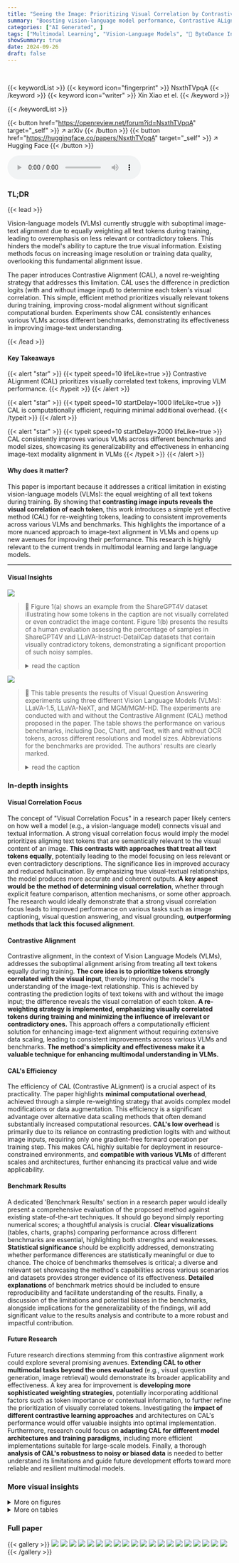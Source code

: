 ```yaml
---
title: "Seeing the Image: Prioritizing Visual Correlation by Contrastive Alignment"
summary: "Boosting vision-language model performance, Contrastive ALignment (CAL) prioritizes visually correlated text tokens during training via a simple, computationally efficient re-weighting strategy, signi..."
categories: ["AI Generated", ]
tags: ["Multimodal Learning", "Vision-Language Models", "🏢 ByteDance Inc.",]
showSummary: true
date: 2024-09-26
draft: false
---
```


<br>

{{< keywordList >}}
{{< keyword icon="fingerprint" >}} NsxthTVpqA {{< /keyword >}}
{{< keyword icon="writer" >}} Xin Xiao et el. {{< /keyword >}}
 
{{< /keywordList >}}

{{< button href="https://openreview.net/forum?id=NsxthTVpqA" target="_self" >}}
↗ arXiv
{{< /button >}}
{{< button href="https://huggingface.co/papers/NsxthTVpqA" target="_self" >}}
↗ Hugging Face
{{< /button >}}



<audio controls>
    <source src="https://ai-paper-reviewer.com/NsxthTVpqA/podcast.wav" type="audio/wav">
    Your browser does not support the audio element.
</audio>


### TL;DR


{{< lead >}}

Vision-language models (VLMs) currently struggle with suboptimal image-text alignment due to equally weighting all text tokens during training, leading to overemphasis on less relevant or contradictory tokens. This hinders the model's ability to capture the true visual information. Existing methods focus on increasing image resolution or training data quality, overlooking this fundamental alignment issue.

The paper introduces Contrastive Alignment (CAL), a novel re-weighting strategy that addresses this limitation.  CAL uses the difference in prediction logits (with and without image input) to determine each token's visual correlation. This simple, efficient method prioritizes visually relevant tokens during training, improving cross-modal alignment without significant computational burden. Experiments show CAL consistently enhances various VLMs across different benchmarks, demonstrating its effectiveness in improving image-text understanding.

{{< /lead >}}


#### Key Takeaways

{{< alert "star" >}}
{{< typeit speed=10 lifeLike=true >}} Contrastive ALignment (CAL) prioritizes visually correlated text tokens, improving VLM performance. {{< /typeit >}}
{{< /alert >}}

{{< alert "star" >}}
{{< typeit speed=10 startDelay=1000 lifeLike=true >}} CAL is computationally efficient, requiring minimal additional overhead. {{< /typeit >}}
{{< /alert >}}

{{< alert "star" >}}
{{< typeit speed=10 startDelay=2000 lifeLike=true >}} CAL consistently improves various VLMs across different benchmarks and model sizes, showcasing its generalizability and effectiveness in enhancing image-text modality alignment in VLMs {{< /typeit >}}
{{< /alert >}}

#### Why does it matter?
This paper is important because it addresses a critical limitation in existing vision-language models (VLMs): the equal weighting of all text tokens during training.  By showing that **contrasting image inputs reveals the visual correlation of each token**, this work introduces a simple yet effective method (CAL) for re-weighting tokens, leading to consistent improvements across various VLMs and benchmarks. This highlights the importance of a more nuanced approach to image-text alignment in VLMs and opens up new avenues for improving their performance. This research is highly relevant to the current trends in multimodal learning and large language models.

------
#### Visual Insights



![](https://ai-paper-reviewer.com/NsxthTVpqA/figures_1_1.jpg)

> 🔼 Figure 1(a) shows an example from the ShareGPT4V dataset illustrating how some tokens in the caption are not visually correlated or even contradict the image content.  Figure 1(b) presents the results of a human evaluation assessing the percentage of samples in ShareGPT4V and LLaVA-Instruct-DetailCap datasets that contain visually contradictory tokens, demonstrating a significant proportion of such noisy samples.
> <details>
> <summary>read the caption</summary>
> Figure 1: Figure 1a is one sample drawn from the ShareGPT4V dataset, which contains text tokens that are even contradictory with the given image. Figure 1b further presents our human evaluation results on the proportion of noisy samples that contain contradictory tokens.
> </details>





![](https://ai-paper-reviewer.com/NsxthTVpqA/tables_3_1.jpg)

> 🔼 This table presents the results of Visual Question Answering experiments using three different Vision Language Models (VLMs): LLaVA-1.5, LLaVA-NeXT, and MGM/MGM-HD.  The experiments are conducted with and without the Contrastive Alignment (CAL) method proposed in the paper. The table shows the performance on various benchmarks, including Doc, Chart, and Text,  with and without OCR tokens, across different resolutions and model sizes.  Abbreviations for the benchmarks are provided. The authors' results are clearly marked.
> <details>
> <summary>read the caption</summary>
> Table 1: Visual Question Answering benchmarks of CAL on leading methods including LLaVA-1.5, LLaVA-NeXT¹, and MGM/MGM-HD. Our results are marked with VQA Text is evaluated without OCR tokens. Abbreviations: OCRB. (OCR-Bench), MMS. (MMStar), MMT. (MMT-Bench).
> </details>





### In-depth insights


#### Visual Correlation Focus
The concept of "Visual Correlation Focus" in a research paper likely centers on how well a model (e.g., a vision-language model) connects visual and textual information.  A strong visual correlation focus would imply the model prioritizes aligning text tokens that are semantically relevant to the visual content of an image.  **This contrasts with approaches that treat all text tokens equally**, potentially leading to the model focusing on less relevant or even contradictory descriptions. The significance lies in improved accuracy and reduced hallucination. By emphasizing true visual-textual relationships, the model produces more accurate and coherent outputs.  **A key aspect would be the method of determining visual correlation**, whether through explicit feature comparison, attention mechanisms, or some other approach.  The research would ideally demonstrate that a strong visual correlation focus leads to improved performance on various tasks such as image captioning, visual question answering, and visual grounding, **outperforming methods that lack this focused alignment**.

#### Contrastive Alignment
Contrastive alignment, in the context of Vision Language Models (VLMs), addresses the suboptimal alignment arising from treating all text tokens equally during training.  **The core idea is to prioritize tokens strongly correlated with the visual input**, thereby improving the model's understanding of the image-text relationship. This is achieved by contrasting the prediction logits of text tokens with and without the image input; the difference reveals the visual correlation of each token.  **A re-weighting strategy is implemented, emphasizing visually correlated tokens during training and minimizing the influence of irrelevant or contradictory ones.** This approach offers a computationally efficient solution for enhancing image-text alignment without requiring extensive data scaling, leading to consistent improvements across various VLMs and benchmarks.  **The method's simplicity and effectiveness make it a valuable technique for enhancing multimodal understanding in VLMs.**

#### CAL's Efficiency
The efficiency of CAL (Contrastive ALignment) is a crucial aspect of its practicality.  The paper highlights **minimal computational overhead**, achieved through a simple re-weighting strategy that avoids complex model modifications or data augmentation. This efficiency is a significant advantage over alternative data scaling methods that often demand substantially increased computational resources.  **CAL's low overhead** is primarily due to its reliance on contrasting prediction logits with and without image inputs, requiring only one gradient-free forward operation per training step. This makes CAL highly suitable for deployment in resource-constrained environments, and **compatible with various VLMs** of different scales and architectures, further enhancing its practical value and wide applicability.

#### Benchmark Results
A dedicated 'Benchmark Results' section in a research paper would ideally present a comprehensive evaluation of the proposed method against existing state-of-the-art techniques.  It should go beyond simply reporting numerical scores; a thoughtful analysis is crucial.  **Clear visualizations** (tables, charts, graphs) comparing performance across different benchmarks are essential, highlighting both strengths and weaknesses.  **Statistical significance** should be explicitly addressed, demonstrating whether performance differences are statistically meaningful or due to chance.  The choice of benchmarks themselves is critical; a diverse and relevant set showcasing the method's capabilities across various scenarios and datasets provides stronger evidence of its effectiveness.  **Detailed explanations** of benchmark metrics should be included to ensure reproducibility and facilitate understanding of the results.  Finally, a discussion of the limitations and potential biases in the benchmarks, alongside implications for the generalizability of the findings, will add significant value to the results analysis and contribute to a more robust and impactful contribution.

#### Future Research
Future research directions stemming from this contrastive alignment work could explore several promising avenues. **Extending CAL to other multimodal tasks beyond the ones evaluated** (e.g., visual question generation, image retrieval) would demonstrate its broader applicability and effectiveness.  A key area for improvement is **developing more sophisticated weighting strategies**, potentially incorporating additional factors such as token importance or contextual information, to further refine the prioritization of visually correlated tokens.  Investigating the **impact of different contrastive learning approaches** and architectures on CAL's performance would offer valuable insights into optimal implementation.  Furthermore, research could focus on **adapting CAL for different model architectures and training paradigms**, including more efficient implementations suitable for large-scale models.  Finally, a thorough **analysis of CAL's robustness to noisy or biased data** is needed to better understand its limitations and guide future development efforts toward more reliable and resilient multimodal models.


### More visual insights

<details>
<summary>More on figures
</summary>


![](https://ai-paper-reviewer.com/NsxthTVpqA/figures_2_1.jpg)

> 🔼 This figure illustrates the Contrastive Alignment (CAL) method.  Figure 2a shows a heatmap visualizing the difference in prediction logits for each text token with and without image input.  Tokens with higher logit differences (stronger visual correlation) are highlighted. Figure 2b depicts the CAL training process, which uses these logit differences to re-weight the importance of each text token, prioritizing visually correlated tokens during training.
> <details>
> <summary>read the caption</summary>
> Figure 2: Overview of CAL. Figure 2a presents a sample drawn from the ShareGPT4V dataset. We calculate the logit difference w/ or w/o image inputs and plot the heat map on partial text tokens. Figure 2b presents the training procedure of CAL, which re-weights the importance of label tokens based on the contrasting logits.
> </details>



![](https://ai-paper-reviewer.com/NsxthTVpqA/figures_6_1.jpg)

> 🔼 This figure shows the impact of noisy labels in the training dataset on the performance of the baseline model and the proposed CAL method. The x-axis represents the noise rate (percentage of noisy labels), while the y-axis represents the accuracy on four different benchmarks (COCO Caption, VQA Doc, VQA Text, and OCR-Bench). As the noise rate increases, the accuracy of the baseline model decreases significantly, while the accuracy of CAL model decreases at a much slower rate, demonstrating its robustness to noisy labels.
> <details>
> <summary>read the caption</summary>
> Figure 3: Accuracy difference when different noise ratios applied. The performance of the baseline is marked with red lines, and CAL is marked with green lines. The dashed line represents the asymptote.
> </details>



![](https://ai-paper-reviewer.com/NsxthTVpqA/figures_6_2.jpg)

> 🔼 The figure shows the distribution of the difference in prediction logits (Δo) for various text tokens in four different LLaVA models (LLaVA-1.5-7B, LLaVA-1.5-13B, LLaVA-NeXT-7B, and LLaVA-NeXT-13B).  The x-axis represents the Δo value, and the y-axis shows the frequency.  The vertical dashed line indicates the threshold where Δo is less than or equal to 5, showing the proportion of tokens with low Δo values.  This distribution visualization is used to support the argument that contrasting image inputs helps distinguish between visually correlated, irrelevant, and contradictory text tokens.
> <details>
> <summary>read the caption</summary>
> Figure 4: Δo distribution for LLaVA models on 100 random sampled cases.
> </details>



![](https://ai-paper-reviewer.com/NsxthTVpqA/figures_8_1.jpg)

> 🔼 The figure shows an example from the ShareGPT4V dataset illustrating how some text tokens are contradictory to the image content (Figure 1a).  It also presents a human evaluation demonstrating that approximately half of the samples in ShareGPT4V and LLaVA-Instruct contain visually contradictory tokens (Figure 1b), highlighting the problem of existing image-text alignment strategies.
> <details>
> <summary>read the caption</summary>
> Figure 1: Figure 1a is one sample drawn from the ShareGPT4V dataset, which contains text tokens that are even contradictory with the given image. Figure 1b further presents our human evaluation results on the proportion of noisy samples that contain contradictory tokens.
> </details>



![](https://ai-paper-reviewer.com/NsxthTVpqA/figures_8_2.jpg)

> 🔼 This figure shows an example from the ShareGPT4V dataset illustrating how some tokens in the caption are not visually correlated with the image, and even contradict it.  It also presents results from a human evaluation, showing the proportion of samples with visually contradictory tokens in ShareGPT4V and LLaVA-Instruct datasets.
> <details>
> <summary>read the caption</summary>
> Figure 1: Figure 1a is one sample drawn from the ShareGPT4V dataset, which contains text tokens that are even contradictory with the given image. Figure 1b further presents our human evaluation results on the proportion of noisy samples that contain contradictory tokens.
> </details>



![](https://ai-paper-reviewer.com/NsxthTVpqA/figures_8_3.jpg)

> 🔼 The figure shows an example from the ShareGPT4V dataset illustrating how some text tokens are not visually correlated with the image, and even contradict it.  It also includes the results of a human evaluation showing a significant percentage of samples containing contradictory tokens.
> <details>
> <summary>read the caption</summary>
> Figure 1: Figure 1a is one sample drawn from the ShareGPT4V dataset, which contains text tokens that are even contradictory with the given image. Figure 1b further presents our human evaluation results on the proportion of noisy samples that contain contradictory tokens.
> </details>



![](https://ai-paper-reviewer.com/NsxthTVpqA/figures_8_4.jpg)

> 🔼 The figure shows an example from the ShareGPT4V dataset illustrating how some tokens in the caption are not visually correlated with the image (Figure 1a).  It also presents a bar chart summarizing the results of human evaluation, which demonstrates that a significant portion of samples in both ShareGPT4V and LLaVA-Instruct-DetailCap datasets contain visually contradictory tokens (Figure 1b). This highlights the issue of existing image-text alignment strategies in VLMs that treat all text tokens equally, leading to sub-optimal cross-modal alignment.
> <details>
> <summary>read the caption</summary>
> Figure 1: Figure 1a is one sample drawn from the ShareGPT4V dataset, which contains text tokens that are even contradictory with the given image. Figure 1b further presents our human evaluation results on the proportion of noisy samples that contain contradictory tokens.
> </details>



![](https://ai-paper-reviewer.com/NsxthTVpqA/figures_19_1.jpg)

> 🔼 The figure demonstrates the attention maps generated by the baseline model and the proposed model with contrastive alignment (CAL). The attention weights are calculated by accumulating the attention score between image tokens and text tokens across all layers. The figure shows that the model with CAL produces clearer attention maps with less noisy points in the background, which indicates that CAL helps the model focus on the relevant regions of the image.
> <details>
> <summary>read the caption</summary>
> Figure 5: Comparison of attention maps with and without CAL on LLaVA-NeXT-13B. The left side of each sub-figure shows LLaVA-NeXT-13B without CAL, while the right side shows LLaVA-NeXT-13B with CAL.
> </details>



![](https://ai-paper-reviewer.com/NsxthTVpqA/figures_19_2.jpg)

> 🔼 The figure visualizes the image-text modality alignment by finding the nearest text words to each image patch feature from the LLM vocabulary.  The top shows a sample image patch with identified text. The bottom shows the results for baseline and CAL methods, comparing the nearest text words (from the LLM vocabulary) found for each image patch. CAL shows improved alignment by more accurately identifying relevant OCR information from the language vocabulary.
> <details>
> <summary>read the caption</summary>
> Figure 6: Visualization of image-text modality alignment for each image patch. We filtered out some nonsensical patches for better visualization.
> </details>



</details>




<details>
<summary>More on tables
</summary>


![](https://ai-paper-reviewer.com/NsxthTVpqA/tables_4_1.jpg)
> 🔼 This table presents the performance comparison of different Vision Language Models (VLMs) on various Visual Question Answering (VQA) benchmark datasets.  It showcases the impact of Contrastive Alignment (CAL), a method proposed in the paper, on improving the performance of these models. The table shows results for different LLMs (Large Language Models) at different resolutions (low and high) and with/without CAL.  Various metrics are used for evaluation across different VQA tasks.
> <details>
> <summary>read the caption</summary>
> Table 1: Visual Question Answering benchmarks of CAL on leading methods including LLaVA-1.5, LLaVA-NeXT¹, and MGM/MGM-HD. Our results are marked with VQA Text is evaluated without OCR tokens. Abbreviations: OCRB. (OCR-Bench), MMS. (MMStar), MMT. (MMT-Bench).
> </details>

![](https://ai-paper-reviewer.com/NsxthTVpqA/tables_5_1.jpg)
> 🔼 This table presents the performance comparison of different Vision Language Models (VLMs) on image captioning and visual grounding benchmarks.  The VLMs are tested on COCO Caption, TextCaps, and RefCOCOg datasets.  The results show the performance improvement achieved by using Contrastive Alignment (CAL).  The table is split into two sections: low-resolution and high-resolution settings. Each row shows the performance of a specific VLM with and without CAL, along with the model size (LLM) and dataset used.
> <details>
> <summary>read the caption</summary>
> Table 2: Image captioning and visual grounding benchmarks on LLaVA-1.5, LLaVA-NeXT, and MGM/MGM-HD2. Our results are marked with
> </details>

![](https://ai-paper-reviewer.com/NsxthTVpqA/tables_6_1.jpg)
> 🔼 This table presents the performance difference observed when Contrastive Alignment (CAL) is applied at various stages during the training process of a Vision Language Model (VLM).  Specifically, it shows the results for different benchmarks (VQADoc, TextCaps, MMT, OCRB) when CAL is integrated only in the instruction tuning (IT) stage, only in the pre-training (PT) stage, and when it's included in both stages.  It demonstrates the relative contribution of each training stage and the cumulative impact when CAL is applied to both.
> <details>
> <summary>read the caption</summary>
> Table 3: Performance difference when CAL is applied at different training stages.
> </details>

![](https://ai-paper-reviewer.com/NsxthTVpqA/tables_6_2.jpg)
> 🔼 This table presents the performance difference in various benchmarks (VQA Doc, VQA Chart, OCRB, Refcocogval) when different clamping weight ranges ([α, β]) are applied during the Contrastive Alignment (CAL) process. It shows how the choice of clamping weights affects the final results, with [1,5] showing the best overall performance compared to the baseline and other weight configurations.  The results highlight the sensitivity of CAL to the choice of hyperparameters and the importance of finding appropriate values for optimal performance.
> <details>
> <summary>read the caption</summary>
> Table 4: Performance difference when applying different weights [α, β] for clamping.
> </details>

![](https://ai-paper-reviewer.com/NsxthTVpqA/tables_8_1.jpg)
> 🔼 This table presents the performance comparison of different Vision Language Models (VLMs) on various Visual Question Answering (VQA) benchmarks.  The VLMs tested include LLaVA-1.5, LLaVA-NeXT, and MGM/MGM-HD, both with and without the Contrastive Alignment (CAL) method. The results are categorized by resolution (low and high) and LLM used (Gemma-2B, Vicuna-7B, Vicuna-13B).  The table shows the performance improvements achieved by CAL on these benchmarks, using several metrics.
> <details>
> <summary>read the caption</summary>
> Table 1: Visual Question Answering benchmarks of CAL on leading methods including LLaVA-1.5, LLaVA-NeXT¹, and MGM/MGM-HD. Our results are marked with VQA Text is evaluated without OCR tokens. Abbreviations: OCRB. (OCR-Bench), MMS. (MMStar), MMT. (MMT-Bench).
> </details>

![](https://ai-paper-reviewer.com/NsxthTVpqA/tables_16_1.jpg)
> 🔼 This table presents the performance of different Vision Language Models (VLMs) on various Visual Question Answering (VQA) benchmarks.  It compares the performance of several state-of-the-art models (MGM, LLaVA-1.5, LLaVA-NeXT) both with and without the Contrastive Alignment (CAL) method proposed in the paper. The results are broken down by model size (Vicuna-7B, Vicuna-13B), resolution (low and high), and specific VQA sub-tasks (Doc, Chart, Text, etc.).  The table highlights the consistent improvements achieved by CAL across different model types and sizes.
> <details>
> <summary>read the caption</summary>
> Table 1: Visual Question Answering benchmarks of CAL on leading methods including LLaVA-1.5, LLaVA-NeXT¹, and MGM/MGM-HD. Our results are marked with VQA Text is evaluated without OCR tokens. Abbreviations: OCRB. (OCR-Bench), MMS. (MMStar), MMT. (MMT-Bench).
> </details>

![](https://ai-paper-reviewer.com/NsxthTVpqA/tables_16_2.jpg)
> 🔼 This table presents the performance of several vision-language models (VLMs) on various visual question answering benchmarks.  It compares the baseline performance of three leading VLMs (LLaVA-1.5, LLaVA-NeXT, and MGM/MGM-HD) against their performance after applying the Contrastive Alignment (CAL) method.  The results are broken down by different LLM backbones (Gemma-2B, Vicuna-7B, Vicuna-13B), resolution settings (low and high), and benchmark types (Doc, Chart, Text, Text*, SQA, MMS, MMT, OCRB).  The 'Text*' column indicates results where OCR tokens were not used in evaluation.  The table demonstrates the consistent improvement in performance across various VLMs and benchmarks after incorporating CAL.
> <details>
> <summary>read the caption</summary>
> Table 1: Visual Question Answering benchmarks of CAL on leading methods including LLaVA-1.5, LLaVA-NeXT¹, and MGM/MGM-HD. Our results are marked with VQA Text is evaluated without OCR tokens. Abbreviations: OCRB. (OCR-Bench), MMS. (MMStar), MMT. (MMT-Bench).
> </details>

![](https://ai-paper-reviewer.com/NsxthTVpqA/tables_17_1.jpg)
> 🔼 This table presents the ablation study on different image contrasting methods for visual question answering tasks using the LLaVA-NeXT/13B model.  It shows the performance variations of the model with and without CAL (Contrastive Alignment) under different image masking techniques (random patch masking and Gaussian blurring) and different masking ratios. The results are presented in terms of various metrics for different visual question answering benchmarks, including MMS, MMT, SQA, Text, Text*, Doc, Chart, and OCRB.
> <details>
> <summary>read the caption</summary>
> Table 8: Ablations for contrasting image conditions on Visual Question Answering benchmarks using LLaVA-NeXT/13B.
> </details>

![](https://ai-paper-reviewer.com/NsxthTVpqA/tables_17_2.jpg)
> 🔼 This table presents ablation studies on the impact of different image contrasting methods on the performance of LLaVA-NeXT-13B for image captioning and visual grounding tasks.  It shows how the model's performance varies when using different masking ratios (0.5, 0.7, 0.9) and Gaussian blurring (σ=1 and σ=10) during the contrasting process. The results are evaluated using COCO Caption, TextCaps, Refcocogval, and Refcocogtest metrics.
> <details>
> <summary>read the caption</summary>
> Table 9: Ablations for image contrasting conditions on image captioning and visual grounding benchmarks using LLaVA-NeXT/13B.
> </details>

![](https://ai-paper-reviewer.com/NsxthTVpqA/tables_18_1.jpg)
> 🔼 This table presents ablation study results on the impact of average pooling in the proposed CAL method. It compares the performance of CAL with and without average pooling on various benchmarks, including ChartVQA, DocVQA, SQA, COCO Caption, TextCaps, OCRB, and Refcocog_val. The results demonstrate that average pooling slightly improves performance across these benchmarks.
> <details>
> <summary>read the caption</summary>
> Table 10: Comparison of benchmarks with and without Average Pooling.
> </details>

![](https://ai-paper-reviewer.com/NsxthTVpqA/tables_18_2.jpg)
> 🔼 This table compares the performance of CAL using different pre-trained models on the LLaVA-Next-13B architecture.  It shows the results for three model variations: a baseline with original pre-training, CAL with original pre-training, and CAL with a baseline pre-trained model. Results are presented across various benchmark tasks including visual question answering (ChartVQA, DocVQA, SQA), image captioning (COCO Caption, TextCaps), and OCR-based tasks (OCRB, Refcocog).  This helps to analyze the impact of pre-training on the effectiveness of CAL.
> <details>
> <summary>read the caption</summary>
> Table 11: Comparison of pre-trained models for CAL on LLaVA-Next-13B.
> </details>

![](https://ai-paper-reviewer.com/NsxthTVpqA/tables_18_3.jpg)
> 🔼 This table presents the results of the Contrastive Alignment (CAL) method on various Visual Question Answering (VQA) benchmarks.  It compares the performance of several leading Vision Language Models (VLMs), including LLaVA-1.5, LLaVA-NeXT, and MGM/MGM-HD, both with and without the CAL method applied.  The table shows improvements in VQA scores across different model sizes and resolutions, highlighting the effectiveness of CAL in enhancing VQA performance.  Note that 'VQA Text*' indicates results were evaluated without OCR tokens.
> <details>
> <summary>read the caption</summary>
> Table 1: Visual Question Answering benchmarks of CAL on leading methods including LLaVA-1.5, LLaVA-NeXT¹, and MGM/MGM-HD. Our results are marked with VQA Text is evaluated without OCR tokens. Abbreviations: OCRB. (OCR-Bench), MMS. (MMStar), MMT. (MMT-Bench).
> </details>

</details>




### Full paper

{{< gallery >}}
<img src="https://ai-paper-reviewer.com/NsxthTVpqA/1.png" class="grid-w50 md:grid-w33 xl:grid-w25" />
<img src="https://ai-paper-reviewer.com/NsxthTVpqA/2.png" class="grid-w50 md:grid-w33 xl:grid-w25" />
<img src="https://ai-paper-reviewer.com/NsxthTVpqA/3.png" class="grid-w50 md:grid-w33 xl:grid-w25" />
<img src="https://ai-paper-reviewer.com/NsxthTVpqA/4.png" class="grid-w50 md:grid-w33 xl:grid-w25" />
<img src="https://ai-paper-reviewer.com/NsxthTVpqA/5.png" class="grid-w50 md:grid-w33 xl:grid-w25" />
<img src="https://ai-paper-reviewer.com/NsxthTVpqA/6.png" class="grid-w50 md:grid-w33 xl:grid-w25" />
<img src="https://ai-paper-reviewer.com/NsxthTVpqA/7.png" class="grid-w50 md:grid-w33 xl:grid-w25" />
<img src="https://ai-paper-reviewer.com/NsxthTVpqA/8.png" class="grid-w50 md:grid-w33 xl:grid-w25" />
<img src="https://ai-paper-reviewer.com/NsxthTVpqA/9.png" class="grid-w50 md:grid-w33 xl:grid-w25" />
<img src="https://ai-paper-reviewer.com/NsxthTVpqA/10.png" class="grid-w50 md:grid-w33 xl:grid-w25" />
<img src="https://ai-paper-reviewer.com/NsxthTVpqA/11.png" class="grid-w50 md:grid-w33 xl:grid-w25" />
<img src="https://ai-paper-reviewer.com/NsxthTVpqA/12.png" class="grid-w50 md:grid-w33 xl:grid-w25" />
<img src="https://ai-paper-reviewer.com/NsxthTVpqA/13.png" class="grid-w50 md:grid-w33 xl:grid-w25" />
<img src="https://ai-paper-reviewer.com/NsxthTVpqA/14.png" class="grid-w50 md:grid-w33 xl:grid-w25" />
<img src="https://ai-paper-reviewer.com/NsxthTVpqA/15.png" class="grid-w50 md:grid-w33 xl:grid-w25" />
<img src="https://ai-paper-reviewer.com/NsxthTVpqA/16.png" class="grid-w50 md:grid-w33 xl:grid-w25" />
<img src="https://ai-paper-reviewer.com/NsxthTVpqA/17.png" class="grid-w50 md:grid-w33 xl:grid-w25" />
<img src="https://ai-paper-reviewer.com/NsxthTVpqA/18.png" class="grid-w50 md:grid-w33 xl:grid-w25" />
<img src="https://ai-paper-reviewer.com/NsxthTVpqA/19.png" class="grid-w50 md:grid-w33 xl:grid-w25" />
<img src="https://ai-paper-reviewer.com/NsxthTVpqA/20.png" class="grid-w50 md:grid-w33 xl:grid-w25" />
{{< /gallery >}}